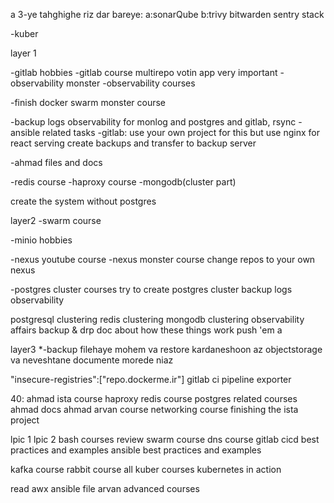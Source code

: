 


 a
3-ye tahghighe riz dar bareye:
a:sonarQube
b:trivy
bitwarden
sentry stack



-kuber

layer 1

-gitlab hobbies
-gitlab course
multirepo votin app very important
-observability monster
-observability courses

-finish docker swarm monster course

-backup logs observability for monlog and postgres and gitlab, rsync
-ansible related tasks
-gitlab: use your own project for this but use nginx for react serving
create backups and transfer to backup server


-ahmad files and docs

-redis course
-haproxy course
-mongodb(cluster part)

create the system without postgres

layer2
-swarm course
 
-minio hobbies

-nexus youtube course 
-nexus monster course
change repos to your own nexus

-postgres cluster courses
try to create postgres cluster
backup logs observability

postgresql clustering 
redis clustering
mongodb clustering
observability affairs
backup & drp
doc about how these things work
push 'em a

layer3
*-backup filehaye mohem va restore kardaneshoon az objectstorage va neveshtane documente morede niaz

"insecure-registries":["repo.dockerme.ir"]
gitlab ci pipeline exporter

40:
ahmad ista course
haproxy
redis course
postgres related courses
ahmad docs
ahmad arvan course
networking course
finishing the ista project

lpic 1
lpic 2
bash courses review
swarm course
dns course
gitlab cicd best practices and examples
ansible best practices and examples

kafka course
rabbit course
all kuber courses
kubernetes in action

read awx ansible file
arvan advanced courses

































